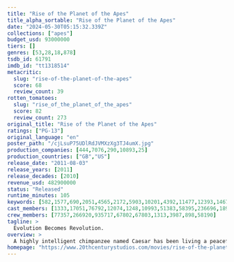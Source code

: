 ```yaml
---
title: "Rise of the Planet of the Apes"
title_alpha_sortable: "Rise of the Planet of the Apes"
date: "2024-05-30T05:15:32.339Z"
collections: ["apes"]
budget_usd: 93000000
tiers: []
genres: [53,28,18,878]
tsdb_id: 61791
imdb_id: "tt1318514"
metacritic:
  slug: "rise-of-the-planet-of-the-apes"
  score: 68
  review_count: 39
rotten_tomatoes:
  slug: "rise_of_the_planet_of_the_apes"
  score: 82
  review_count: 273
original_title: "Rise of the Planet of the Apes"
ratings: ["PG-13"]
original_language: "en"
poster_path: "/cjLsuP75UDlRdJVMXzXg3TJ4umX.jpg"
production_companies: [444,7076,290,10893,25]
production_countries: ["GB","US"]
release_date: "2011-08-03"
release_years: [2011]
release_decades: [2010]
revenue_usd: 482900000
status: "Released"
runtime_minutes: 105
keywords: [582,1577,690,2051,4565,2172,5903,10201,4392,11477,12393,14673,14759,14762,157972,158025,177280,188953,188957,211000,238194,240119,258197,275266,280044,311444,322812,326891]
cast_members: [1333,17051,76792,12074,1248,10993,51383,58395,236696,189696,6645,1164341,5892,35013,111195,42711,205560,1669240,62716,103285,208678,1366780,1396999,70175,134609,1225945,172883,172873,46906,11828,583061,198615,113930,64674,206618,58800,141787,145110,53720]
crew_members: [77357,266920,935717,67802,67803,1313,3987,898,58190]
tagline: >
  Evolution Becomes Revolution.
overview: >
  A highly intelligent chimpanzee named Caesar has been living a peaceful suburban life ever since he was born. But when he gets taken to a cruel primate facility, Caesar decides to revolt against those who have harmed him.
homepage: "https://www.20thcenturystudios.com/movies/rise-of-the-planet-of-the-apes"
---
```

